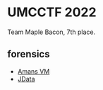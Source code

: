 # UMCCTF 2022

Team Maple Bacon, 7th place.

## forensics

* [Amans VM](./amans_vm/README.md)
* [JData](./jdata/README.md)
